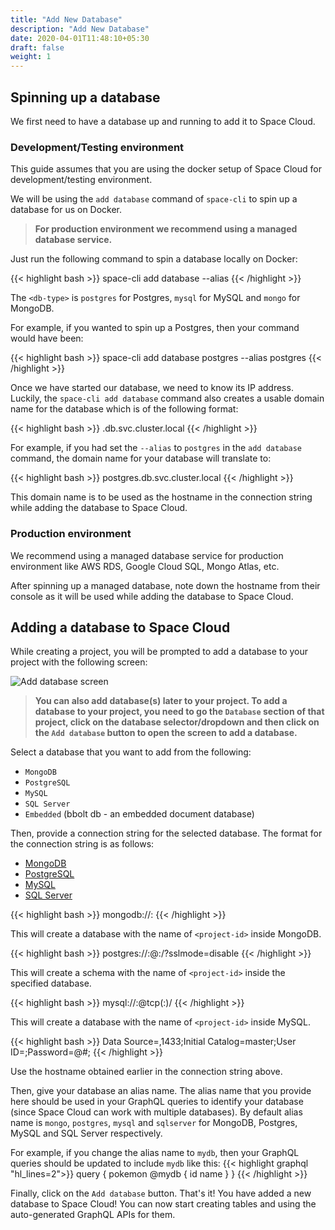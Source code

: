 ```yaml
---
title: "Add New Database"
description: "Add New Database"
date: 2020-04-01T11:48:10+05:30
draft: false
weight: 1
---
```


## Spinning up a database

We first need to have a database up and running to add it to Space Cloud.

### Development/Testing environment

This guide assumes that you are using the docker setup of Space Cloud for development/testing environment.

We will be using the `add database` command of `space-cli` to spin up a database for us on Docker.

> **For production environment we recommend using a managed database service.**

Just run the following command to spin a database locally on Docker:

{{< highlight bash >}}
space-cli add database <db-type> --alias <alias-name>
{{< /highlight >}}

The `<db-type>` is `postgres` for Postgres, `mysql` for MySQL and `mongo` for MongoDB. 

For example, if you wanted to spin up a Postgres, then your command would have been:

{{< highlight bash >}}
space-cli add database postgres --alias postgres
{{< /highlight >}}

Once we have started our database, we need to know its IP address. Luckily, the `space-cli add database` command also creates a usable domain name for the database which is of the following format:

{{< highlight bash >}}
<alias-name>.db.svc.cluster.local
{{< /highlight >}}

For example, if you had set the `--alias` to `postgres` in the `add database` command, the domain name for your database will translate to:

{{< highlight bash >}}
postgres.db.svc.cluster.local
{{< /highlight >}}

This domain name is to be used as the hostname in the connection string while adding the database to Space Cloud. 

### Production environment

We recommend using a managed database service for production environment like AWS RDS, Google Cloud SQL, Mongo Atlas, etc.

After spinning up a managed database, note down the hostname from their console as it will be used while adding the database to Space Cloud.


## Adding a database to Space Cloud

While creating a project, you will be prompted to add a database to your project with the following screen:

![Add database screen](/images/screenshots/add-database.png)

> **You can also add database(s) later to your project. To add a database to your project, you need to go the `Database` section of that project, click on the database selector/dropdown and then click on the `Add database` button to open the screen to add a database.**

Select a database that you want to add from the following:
- `MongoDB`
- `PostgreSQL`
- `MySQL`
- `SQL Server`
- `Embedded` (bbolt db - an embedded document database)

Then, provide a connection string for the selected database. The format for the connection string is as follows:

<div class="row tabs-wrapper">
  <div class="col s12" style="padding:0">
    <ul class="tabs">
      <li class="tab col s2"><a class="active" href="#conn-mongo">MongoDB</a></li>
      <li class="tab col s2"><a href="#conn-postgres">PostgreSQL</a></li>
      <li class="tab col s2"><a href="#conn-mysql">MySQL</a></li>
      <li class="tab col s2"><a href="#conn-sqlserver">SQL Server</a></li>
    </ul>
  </div>
  <div id="conn-mongo" class="col s12" style="padding:0">
{{< highlight bash >}}
mongodb://<hostname>:<port>
{{< /highlight >}}

This will create a database with the name of `<project-id>` inside MongoDB.
  </div>
  <div id="conn-postgres" class="col s12" style="padding:0">
{{< highlight bash >}}
postgres://<username>:<password>@<hostname>:<port>/<database>?sslmode=disable
{{< /highlight >}}

This will create a schema with the name of `<project-id>` inside the specified database.
  </div>
  <div id="conn-mysql" class="col s12" style="padding:0">
{{< highlight bash >}}
mysql://<username>:<password>@tcp(<hostname>:<password>)/
{{< /highlight >}}

This will create a database with the name of `<project-id>` inside MySQL.
  </div>
  <div id="conn-sqlserver" class="col s12" style="padding:0">
{{< highlight bash >}}
Data Source=<host>,1433;Initial Catalog=master;User ID=<username>;Password=<password>@#;
{{< /highlight >}}
  </div>
</div>

Use the hostname obtained earlier in the connection string above. 

Then, give your database an alias name. The alias name that you provide here should be used in your GraphQL queries to identify your database (since Space Cloud can work with multiple databases). By default alias name is `mongo`, `postgres`, `mysql` and `sqlserver` for MongoDB, Postgres, MySQL and SQL Server respectively.

For example, if you change the alias name to `mydb`, then your GraphQL queries should be updated to include `mydb` like this:
{{< highlight graphql "hl_lines=2">}}
query {
  pokemon @mydb {
    id
    name
  }
}
{{< /highlight >}}

Finally, click on the `Add database` button. That's it! You have added a new database to Space Cloud! You can now start creating tables and using the auto-generated GraphQL APIs for them.
